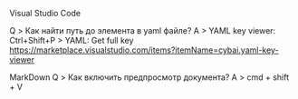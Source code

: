 Visual Studio Code

Q > Как найти путь до элемента в yaml файле?
A > YAML key viewer:
	Ctrl+Shift+P > YAML: Get full key
	https://marketplace.visualstudio.com/items?itemName=cybai.yaml-key-viewer



MarkDown
Q > Как включить предпросмотр документа?
A > cmd + shift + V


